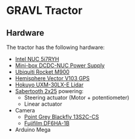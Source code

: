 # GRAVL Tractor

## Hardware

The tractor has the following hardware:

- [Intel NUC 5i7RYH](https://www-ssl.intel.com/content/www/us/en/products/boards-kits/nuc/kits/nuc5i7ryh.html)
- [Mini-box DCDC-NUC Power Supply](http://www.mini-box.com/DCDC-NUC)
- [Ubiquiti Rocket M900](https://www.ubnt.com/airmax/rocketm/)
- [Hemisphere Vector V103 GPS](https://hemispheregnss.com/Products/Products/Position-Heading/vector-v103e284a2-and-v113e284a2-gps-compasses-96)
- [Hokuyo UXM-30LX-E Lidar](https://www.hokuyo-aut.jp/search/single.php?serial=171)
- [Sabertooth 2x25](https://www.dimensionengineering.com/products/sabertooth2x25) powering:
  - Steering actuator (Motor + potentiometer) 
  - Linear actuator
- Camera
  - [Point Grey Blackfly 13S2C-CS](https://www.ptgrey.com/blackfly-13-mp-color-usb3-vision-sony-icx445)
  - [Fujifilm DF6HA-1B](http://www.fujifilmusa.com/products/optical_devices/machine-vision/1-2-15/df6ha-1b/)
- Arduino Mega
